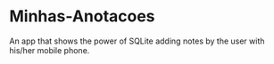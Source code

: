 # Minhas-Anotacoes
An app that shows the power of SQLite adding notes by the user with his/her mobile phone.
